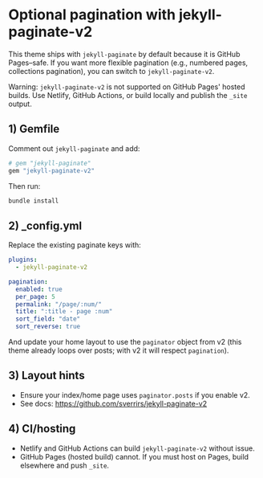 # Optional pagination with jekyll-paginate-v2

This theme ships with `jekyll-paginate` by default because it is GitHub Pages–safe. If you want more flexible pagination (e.g., numbered pages, collections pagination), you can switch to `jekyll-paginate-v2`.

Warning: `jekyll-paginate-v2` is not supported on GitHub Pages' hosted builds. Use Netlify, GitHub Actions, or build locally and publish the `_site` output.

## 1) Gemfile

Comment out `jekyll-paginate` and add:

```ruby
# gem "jekyll-paginate"
gem "jekyll-paginate-v2"
```

Then run:

```bash
bundle install
```

## 2) _config.yml

Replace the existing paginate keys with:

```yml
plugins:
  - jekyll-paginate-v2

pagination:
  enabled: true
  per_page: 5
  permalink: "/page/:num/"
  title: ":title - page :num"
  sort_field: "date"
  sort_reverse: true
```

And update your home layout to use the `paginator` object from v2 (this theme already loops over posts; with v2 it will respect `pagination`).

## 3) Layout hints

- Ensure your index/home page uses `paginator.posts` if you enable v2.
- See docs: https://github.com/sverrirs/jekyll-paginate-v2

## 4) CI/hosting

- Netlify and GitHub Actions can build `jekyll-paginate-v2` without issue.
- GitHub Pages (hosted build) cannot. If you must host on Pages, build elsewhere and push `_site`.
